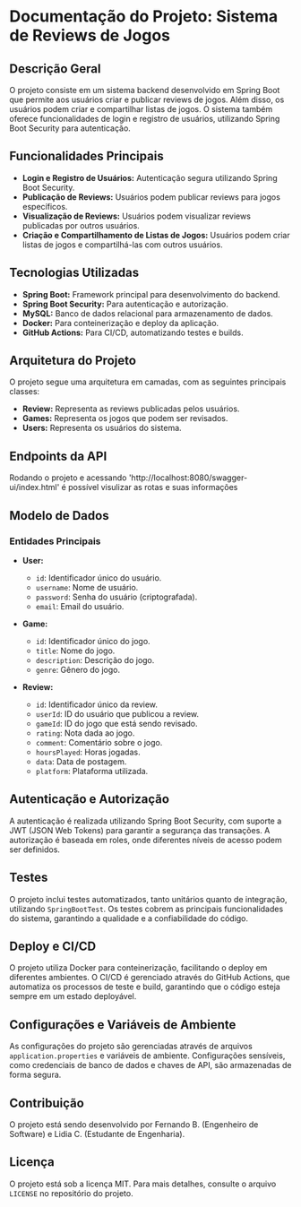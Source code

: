 # Documentação do Projeto: Sistema de Reviews de Jogos

## Descrição Geral

O projeto consiste em um sistema backend desenvolvido em Spring Boot que permite aos usuários criar e publicar reviews de jogos. Além disso, os usuários podem criar e compartilhar listas de jogos. O sistema também oferece funcionalidades de login e registro de usuários, utilizando Spring Boot Security para autenticação.

## Funcionalidades Principais

- **Login e Registro de Usuários:** Autenticação segura utilizando Spring Boot Security.
- **Publicação de Reviews:** Usuários podem publicar reviews para jogos específicos.
- **Visualização de Reviews:** Usuários podem visualizar reviews publicadas por outros usuários.
- **Criação e Compartilhamento de Listas de Jogos:** Usuários podem criar listas de jogos e compartilhá-las com outros usuários.

## Tecnologias Utilizadas

- **Spring Boot:** Framework principal para desenvolvimento do backend.
- **Spring Boot Security:** Para autenticação e autorização.
- **MySQL:** Banco de dados relacional para armazenamento de dados.
- **Docker:** Para conteinerização e deploy da aplicação.
- **GitHub Actions:** Para CI/CD, automatizando testes e builds.

## Arquitetura do Projeto

O projeto segue uma arquitetura em camadas, com as seguintes principais classes:

- **Review:** Representa as reviews publicadas pelos usuários.
- **Games:** Representa os jogos que podem ser revisados.
- **Users:** Representa os usuários do sistema.

## Endpoints da API

Rodando o projeto e acessando
'http://localhost:8080/swagger-ui/index.html'
é possível visulizar as rotas e suas informações 

## Modelo de Dados

### Entidades Principais

- **User:**
  - `id`: Identificador único do usuário.
  - `username`: Nome de usuário.
  - `password`: Senha do usuário (criptografada).
  - `email`: Email do usuário.

- **Game:**
  - `id`: Identificador único do jogo.
  - `title`: Nome do jogo.
  - `description`: Descrição do jogo.
  - `genre`: Gênero do jogo.
      
- **Review:**
  - `id`: Identificador único da review.
  - `userId`: ID do usuário que publicou a review.
  - `gameId`: ID do jogo que está sendo revisado.
  - `rating`: Nota dada ao jogo.
  - `comment`: Comentário sobre o jogo.
  - `hoursPlayed`: Horas jogadas.
  - `data`: Data de postagem.
  - `platform`: Plataforma utilizada.

## Autenticação e Autorização

A autenticação é realizada utilizando Spring Boot Security, com suporte a JWT (JSON Web Tokens) para garantir a segurança das transações. A autorização é baseada em roles, onde diferentes níveis de acesso podem ser definidos.

## Testes

O projeto inclui testes automatizados, tanto unitários quanto de integração, utilizando `SpringBootTest`. Os testes cobrem as principais funcionalidades do sistema, garantindo a qualidade e a confiabilidade do código.

## Deploy e CI/CD

O projeto utiliza Docker para conteinerização, facilitando o deploy em diferentes ambientes. O CI/CD é gerenciado através do GitHub Actions, que automatiza os processos de teste e build, garantindo que o código esteja sempre em um estado deployável.

## Configurações e Variáveis de Ambiente

As configurações do projeto são gerenciadas através de arquivos `application.properties` e variáveis de ambiente. Configurações sensíveis, como credenciais de banco de dados e chaves de API, são armazenadas de forma segura.

## Contribuição

O projeto está sendo desenvolvido por Fernando B. (Engenheiro de Software) e Lidia C. (Estudante de Engenharia). 

## Licença

O projeto está sob a licença MIT. Para mais detalhes, consulte o arquivo `LICENSE` no repositório do projeto.

